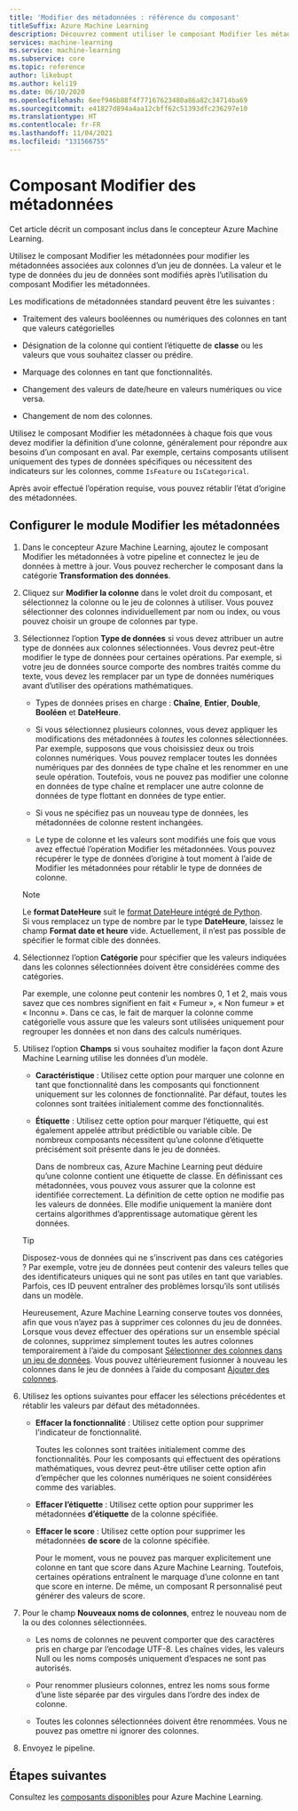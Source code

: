 ```yaml
---
title: 'Modifier des métadonnées : référence du composant'
titleSuffix: Azure Machine Learning
description: Découvrez comment utiliser le composant Modifier les métadonnées d’Azure Machine Learning pour changer les métadonnées associées aux colonnes d’un jeu de données.
services: machine-learning
ms.service: machine-learning
ms.subservice: core
ms.topic: reference
author: likebupt
ms.author: keli19
ms.date: 06/10/2020
ms.openlocfilehash: 6eef946b88f4f77167623480a86a82c34714ba69
ms.sourcegitcommit: e41827d894a4aa12cbff62c51393dfc236297e10
ms.translationtype: HT
ms.contentlocale: fr-FR
ms.lasthandoff: 11/04/2021
ms.locfileid: "131566755"
---
```

# <a name="edit-metadata-component"></a>Composant Modifier des métadonnées

Cet article décrit un composant inclus dans le concepteur Azure Machine Learning.

Utilisez le composant Modifier les métadonnées pour modifier les métadonnées associées aux colonnes d’un jeu de données. La valeur et le type de données du jeu de données sont modifiés après l’utilisation du composant Modifier les métadonnées.

Les modifications de métadonnées standard peuvent être les suivantes :
  
+ Traitement des valeurs booléennes ou numériques des colonnes en tant que valeurs catégorielles
  
+ Désignation de la colonne qui contient l’étiquette de **classe** ou les valeurs que vous souhaitez classer ou prédire.
  
+ Marquage des colonnes en tant que fonctionnalités.
  
+ Changement des valeurs de date/heure en valeurs numériques ou vice versa.
  
+ Changement de nom des colonnes.
  
 Utilisez le composant Modifier les métadonnées à chaque fois que vous devez modifier la définition d’une colonne, généralement pour répondre aux besoins d’un composant en aval. Par exemple, certains composants utilisent uniquement des types de données spécifiques ou nécessitent des indicateurs sur les colonnes, comme `IsFeature` ou `IsCategorical`.  
  
 Après avoir effectué l’opération requise, vous pouvez rétablir l’état d’origine des métadonnées.
  
## <a name="configure-edit-metadata"></a>Configurer le module Modifier les métadonnées
  
1. Dans le concepteur Azure Machine Learning, ajoutez le composant Modifier les métadonnées à votre pipeline et connectez le jeu de données à mettre à jour. Vous pouvez rechercher le composant dans la catégorie **Transformation des données**.
  
1. Cliquez sur **Modifier la colonne** dans le volet droit du composant, et sélectionnez la colonne ou le jeu de colonnes à utiliser. Vous pouvez sélectionner des colonnes individuellement par nom ou index, ou vous pouvez choisir un groupe de colonnes par type.  
  
1. Sélectionnez l’option **Type de données** si vous devez attribuer un autre type de données aux colonnes sélectionnées. Vous devrez peut-être modifier le type de données pour certaines opérations. Par exemple, si votre jeu de données source comporte des nombres traités comme du texte, vous devez les remplacer par un type de données numériques avant d’utiliser des opérations mathématiques.

    + Types de données prises en charge : **Chaîne**, **Entier**, **Double**, **Booléen** et **DateHeure**.

    + Si vous sélectionnez plusieurs colonnes, vous devez appliquer les modifications des métadonnées à *toutes* les colonnes sélectionnées. Par exemple, supposons que vous choisissiez deux ou trois colonnes numériques. Vous pouvez remplacer toutes les données numériques par des données de type chaîne et les renommer en une seule opération. Toutefois, vous ne pouvez pas modifier une colonne en données de type chaîne et remplacer une autre colonne de données de type flottant en données de type entier.
  
    + Si vous ne spécifiez pas un nouveau type de données, les métadonnées de colonne restent inchangées.

    + Le type de colonne et les valeurs sont modifiés une fois que vous avez effectué l’opération Modifier les métadonnées. Vous pouvez récupérer le type de données d’origine à tout moment à l’aide de Modifier les métadonnées pour rétablir le type de données de colonne.  

    > [!NOTE]
    > Le **format DateHeure** suit le [format DateHeure intégré de Python](https://docs.python.org/3/library/datetime.html#strftime-and-strptime-behavior).  
    > Si vous remplacez un type de nombre par le type **DateHeure**, laissez le champ **Format date et heure** vide. Actuellement, il n’est pas possible de spécifier le format cible des données.

1. Sélectionnez l’option **Catégorie** pour spécifier que les valeurs indiquées dans les colonnes sélectionnées doivent être considérées comme des catégories.

    Par exemple, une colonne peut contenir les nombres 0, 1 et 2, mais vous savez que ces nombres signifient en fait « Fumeur », « Non fumeur » et « Inconnu ». Dans ce cas, le fait de marquer la colonne comme catégorielle vous assure que les valeurs sont utilisées uniquement pour regrouper les données et non dans des calculs numériques.
  
1. Utilisez l’option **Champs** si vous souhaitez modifier la façon dont Azure Machine Learning utilise les données d’un modèle.

    + **Caractéristique** : Utilisez cette option pour marquer une colonne en tant que fonctionnalité dans les composants qui fonctionnent uniquement sur les colonnes de fonctionnalité. Par défaut, toutes les colonnes sont traitées initialement comme des fonctionnalités.  
  
    + **Étiquette** : Utilisez cette option pour marquer l’étiquette, qui est également appelée attribut prédictible ou variable cible. De nombreux composants nécessitent qu’une colonne d’étiquette précisément soit présente dans le jeu de données.

        Dans de nombreux cas, Azure Machine Learning peut déduire qu’une colonne contient une étiquette de classe. En définissant ces métadonnées, vous pouvez vous assurer que la colonne est identifiée correctement. La définition de cette option ne modifie pas les valeurs de données. Elle modifie uniquement la manière dont certains algorithmes d’apprentissage automatique gèrent les données.
  
    > [!TIP]
    > Disposez-vous de données qui ne s’inscrivent pas dans ces catégories ? Par exemple, votre jeu de données peut contenir des valeurs telles que des identificateurs uniques qui ne sont pas utiles en tant que variables. Parfois, ces ID peuvent entraîner des problèmes lorsqu’ils sont utilisés dans un modèle.
    >
    > Heureusement, Azure Machine Learning conserve toutes vos données, afin que vous n’ayez pas à supprimer ces colonnes du jeu de données. Lorsque vous devez effectuer des opérations sur un ensemble spécial de colonnes, supprimez simplement toutes les autres colonnes temporairement à l’aide du composant [Sélectionner des colonnes dans un jeu de données](select-columns-in-dataset.md). Vous pouvez ultérieurement fusionner à nouveau les colonnes dans le jeu de données à l’aide du composant [Ajouter des colonnes](add-columns.md).  
  
1. Utilisez les options suivantes pour effacer les sélections précédentes et rétablir les valeurs par défaut des métadonnées.  
  
    + **Effacer la fonctionnalité** : Utilisez cette option pour supprimer l’indicateur de fonctionnalité.  
  
         Toutes les colonnes sont traitées initialement comme des fonctionnalités. Pour les composants qui effectuent des opérations mathématiques, vous devrez peut-être utiliser cette option afin d’empêcher que les colonnes numériques ne soient considérées comme des variables.
  
    + **Effacer l’étiquette** : Utilisez cette option pour supprimer les métadonnées **d’étiquette** de la colonne spécifiée.  
  
    + **Effacer le score** : Utilisez cette option pour supprimer les métadonnées **de score** de la colonne spécifiée.  
  
         Pour le moment, vous ne pouvez pas marquer explicitement une colonne en tant que score dans Azure Machine Learning. Toutefois, certaines opérations entraînent le marquage d’une colonne en tant que score en interne. De même, un composant R personnalisé peut générer des valeurs de score.

1. Pour le champ **Nouveaux noms de colonnes**, entrez le nouveau nom de la ou des colonnes sélectionnées.  
  
    + Les noms de colonnes ne peuvent comporter que des caractères pris en charge par l’encodage UTF-8. Les chaînes vides, les valeurs Null ou les noms composés uniquement d’espaces ne sont pas autorisés.  
  
    + Pour renommer plusieurs colonnes, entrez les noms sous forme d’une liste séparée par des virgules dans l’ordre des index de colonne.  
  
    + Toutes les colonnes sélectionnées doivent être renommées. Vous ne pouvez pas omettre ni ignorer des colonnes.  
  
1. Envoyez le pipeline.  

## <a name="next-steps"></a>Étapes suivantes

Consultez les [composants disponibles](component-reference.md) pour Azure Machine Learning.
